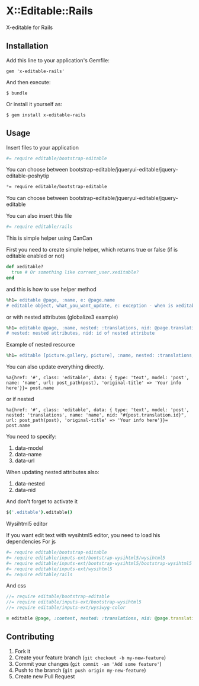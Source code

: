 # X::Editable::Rails

X-editable for Rails

## Installation

Add this line to your application's Gemfile:

    gem 'x-editable-rails'

And then execute:

    $ bundle

Or install it yourself as:

    $ gem install x-editable-rails

## Usage

Insert files to your application

```coffee
#= require editable/bootstrap-editable
```
You can choose between bootstrap-editable/jqueryui-editable/jquery-editable-poshytip

```scss
*= require editable/bootstrap-editable
```
You can choose between bootstrap-editable/jqueryui-editable/jquery-editable


You can also insert this file
```coffee
#= require editable/rails
```

This is simple helper using CanCan

First you need to create simple helper, which returns true or false (if is editable enabled or not)

```ruby
def xeditable?
  true # Or something like current_user.xeditable?
end
```

and this is how to use helper method

```ruby
%h1= editable @page, :name, e: @page.name
# editable object, what_you_want_update, e: exception - when is xeditable? false or can? :edit, object is false
```

or with nested attributes (globalize3 example) 
```ruby
%h1= editable @page, :name, nested: :translations, nid: @page.translation.id, e: @page.name
# nested: nested attributes, nid: id of nested attribute
```

Example of nested resource
```ruby
%h1= editable [picture.gallery, picture], :name, nested: :translations, nid: picture.translation.id, e: picture.name
```

You can also update everything directly.
```haml
%a{href: '#', class: 'editable', data: { type: 'text', model: 'post', name: 'name', url: post_path(post), 'original-title' => 'Your info here'}}= post.name
```
or if nested
```haml
%a{href: '#', class: 'editable', data: { type: 'text', model: 'post', nested: 'translations', name: 'name', nid: "#{post.translation.id}", url: post_path(post), 'original-title' => 'Your info here'}}= post.name
```

You need to specify:
1. data-model
2. data-name
3. data-url

When updating nested attributes also:
1. data-nested
2. data-nid

And don't forget to activate it
```coffee
$('.editable').editable()
```

Wysihtml5 editor

If you want edit text with wysihtml5 editor, you need to load his dependencies
For js
```coffee
#= require editable/bootstrap-editable
#= require editable/inputs-ext/bootstrap-wysihtml5/wysihtml5
#= require editable/inputs-ext/bootstrap-wysihtml5/bootstrap-wysihtml5
#= require editable/inputs-ext/wysihtml5
#= require editable/rails
```

And css
```sass
//= require editable/bootstrap-editable
//= require editable/inputs-ext/bootstrap-wysihtml5
//= require editable/inputs-ext/wysiwyg-color
```

```ruby
= editable @page, :content, nested: :translations, nid: @page.translation.id, type: :wysihtml5, e: @page.content.html_safe
```

## Contributing

1. Fork it
2. Create your feature branch (`git checkout -b my-new-feature`)
3. Commit your changes (`git commit -am 'Add some feature'`)
4. Push to the branch (`git push origin my-new-feature`)
5. Create new Pull Request
